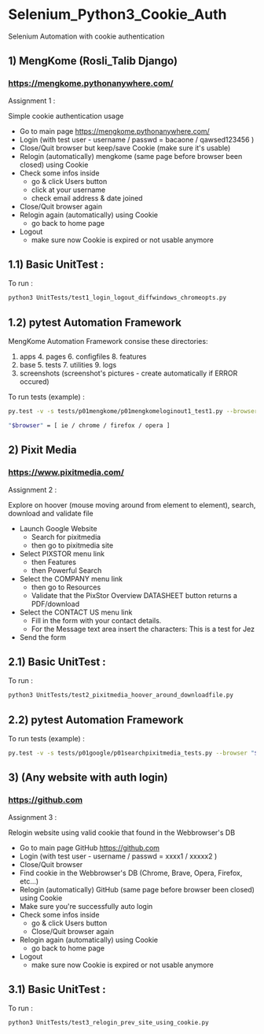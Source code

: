 # Selenium_Python3_Cookie_Auth

Selenium Automation with cookie authentication

## 1) MengKome (Rosli_Talib Django)
### https://mengkome.pythonanywhere.com/ 

Assignment 1 :

Simple cookie authentication usage

- Go to main page https://mengkome.pythonanywhere.com/
- Login (with test user - username / passwd = bacaone / qawsed123456 )
- Close/Quit browser but keep/save Cookie (make sure it's usable)
- Relogin (automatically) mengkome (same page before browser been closed) using Cookie
- Check some infos inside 
  - go & click Users button
  - click at your username
  - check email address & date joined
- Close/Quit browser again
- Relogin again (automatically) using Cookie
  - go back to home page
- Logout 
  - make sure now Cookie is expired or not usable anymore

## 1.1) Basic UnitTest :

To run :
```bash
python3 UnitTests/test1_login_logout_diffwindows_chromeopts.py
```
## 1.2) pytest Automation Framework

MengKome Automation Framework consise these directories:
1. apps   4. pages   6. configfiles    8. features 
2. base    5. tests    7. utilities    9. logs
3. screenshots (screenshot's pictures - create automatically if ERROR occured)

To run tests (example) :
```bash
py.test -v -s tests/p01mengkome/p01mengkomeloginout1_test1.py --browser "$browser"

"$browser" = [ ie / chrome / firefox / opera ]
```
## 2) Pixit Media
### https://www.pixitmedia.com/

Assignment 2 :

Explore on hoover (mouse moving around from element to element), search, download and validate file 

- Launch Google Website
  - Search for pixitmedia
  - then go to pixitmedia site
- Select PIXSTOR menu link
  - then Features
  - then Powerful Search
- Select the COMPANY menu link
  - then go to Resources
  - Validate that the PixStor Overview DATASHEET button returns a PDF/download
- Select the CONTACT US menu link
  - Fill in the form with your contact details.
  - For the Message text area insert the characters: This is a test for Jez
- Send the form

## 2.1) Basic UnitTest :

To run :
```bash
python3 UnitTests/test2_pixitmedia_hoover_around_downloadfile.py 
```
## 2.2) pytest Automation Framework

To run tests (example) :
```bash
py.test -v -s tests/p01google/p01searchpixitmedia_tests.py --browser "$browser"
```
## 3) (Any website with auth login)
### https://github.com 

Assignment 3 :

Relogin website using valid cookie that found in the Webbrowser's DB

- Go to main page GitHub https://github.com
- Login (with test user - username / passwd = xxxx1 / xxxxx2 )
- Close/Quit browser 
- Find cookie in the Webbrowser's DB (Chrome, Brave, Opera, Firefox, etc...)
- Relogin (automatically) GitHub (same page before browser been closed) using Cookie
- Make sure you're successfully auto login
- Check some infos inside 
  - go & click Users button
  - Close/Quit browser again
- Relogin again (automatically) using Cookie
  - go back to home page
- Logout 
  - make sure now Cookie is expired or not usable anymore

## 3.1) Basic UnitTest :

To run :
```bash
python3 UnitTests/test3_relogin_prev_site_using_cookie.py
```
